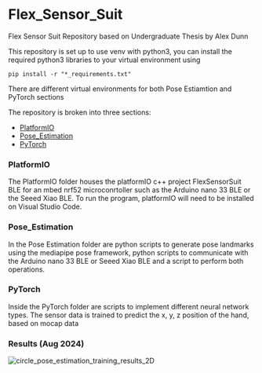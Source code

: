 # Flex_Sensor_Suit
Flex Sensor Suit Repository based on Undergraduate Thesis by Alex Dunn

This repository is set up to use venv with python3, you can install the required python3 libraries to your virtual environment using
```
pip install -r "*_requirements.txt"
```
There are different virtual environments for both Pose Estiamtion and PyTorch sections

The repository is broken into three sections:
- [PlatformIO](https://github.com/ad039/Flex_Sensor_Suit#platformio)
- [Pose_Estimation](https://github.com/ad039/Flex_Sensor_Suit#pose_estimation)
- [PyTorch](https://github.com/ad039/Flex_Sensor_Suit#pytorch)

### PlatformIO
The PlatformIO folder houses the platformIO c++ project FlexSensorSuit BLE for an mbed nrf52 microconrtoller such as the Arduino nano 33 BLE or the Seeed Xiao BLE. To run the program, platformIO will need to be installed on Visual Studio Code.

### Pose_Estimation
In the Pose Estimation folder are python scripts to generate pose landmarks using the mediapipe pose framework, python scripts to communicate with the Arduino nano 33 BLE or Seeed Xiao BLE and a script to perform both operations.

### PyTorch
Inside the PyTorch folder are scripts to implement different neural network types. The sensor data is trained to predict the x, y, z position of the hand, based on mocap data 

### Results (Aug 2024)

![circle_pose_estimation_training_results_2D](https://github.com/user-attachments/assets/9951bfaa-8181-40ad-b726-59cdc785c679)
